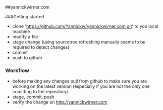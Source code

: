 ##yannickwirner.com

###Getting started

- clone 'https://github.com/Yannickw/yannickwirner.com.git' to you local machine
- modify a file
- stage change (using sourcetree refreshing manually seems to be required to detect changes)
- commit
- push to github

### Workflow
- before making any changes pull from github to make sure you are working on the latest version (especially if you are not the only one comitting to the repository)
- stage, commit, push
- verify the change on http://yannickwirner.com